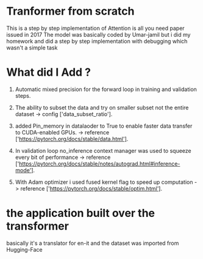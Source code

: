 # Tranformer from scratch

This is a step by step implementation of Attention is all you need paper issued in 2017
The model was basically coded by Umar-jamil but i did my homework and did a step by step implementation with debugging which wasn't a simple task

# What did I Add ?

1. Automatic mixed precision for the forward loop in training and validation steps.

2. The ability to subset the data and try on smaller subset not the entire dataset -> config ['data_subset_ratio'].

3. added Pin_memory in datalaoder to True to enable faster data transfer to CUDA-enabled GPUs. -> reference ['https://pytorch.org/docs/stable/data.html'].

4. In validation loop no_inference context manager was used to squeeze every bit of performance -> reference ['https://pytorch.org/docs/stable/notes/autograd.html#inference-mode'].

5. With Adam optimizer i used fused kernel flag to speed up computation -> reference ['https://pytorch.org/docs/stable/optim.html'].


# the application built over the transformer
basically it's a translator for en-it and the dataset was imported from Hugging-Face
